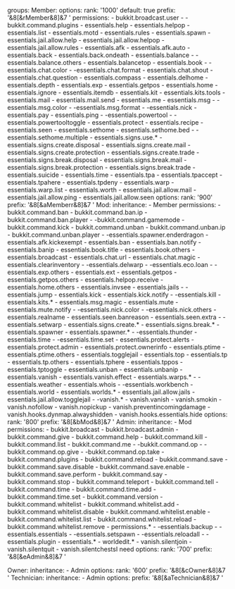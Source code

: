 groups:
  Member:
    options:
      rank: '1000'
      default: true
      prefix: '&8[&rMember&8]&7 '
    permissions:
    - bukkit.broadcast.user
    - -bukkit.command.plugins
    - essentials.help
    - essentials.helpop
    - essentials.list
    - essentials.motd
    - essentials.rules
    - essentials.spawn
    - essentials.jail.allow.help
    - essentials.jail.allow.helpop
    - essentials.jail.allow.rules
    - essentials.afk
    - essentials.afk.auto
    - essentials.back
    - essentials.back.ondeath
    - essentials.balance
    - -essentials.balance.others
    - essentials.balancetop
    - essentials.book
    - -essentials.chat.color
    - -essentials.chat.format
    - essentials.chat.shout
    - essentials.chat.question
    - essentials.compass
    - essentials.delhome
    - essentials.depth
    - essentials.exp
    - essentials.getpos
    - essentials.home
    - essentials.ignore
    - essentials.itemdb
    - essentials.kit
    - essentials.kits.tools
    - essentials.mail
    - essentials.mail.send
    - essentials.me
    - essentials.msg
    - -essentials.msg.color
    - -essentials.msg.format
    - -essentials.nick
    - essentials.pay
    - essentials.ping
    - -essentials.powertool
    - -essentials.powertooltoggle
    - essentials.protect
    - essentials.recipe
    - essentials.seen
    - essentials.sethome
    - essentials.sethome.bed
    - -essentials.sethome.multiple
    - essentials.signs.use.*
    - essentials.signs.create.disposal
    - essentials.signs.create.mail
    - essentials.signs.create.protection
    - essentials.signs.create.trade
    - essentials.signs.break.disposal
    - essentials.signs.break.mail
    - essentials.signs.break.protection
    - essentials.signs.break.trade
    - essentials.suicide
    - essentials.time
    - essentials.tpa
    - essentials.tpaccept
    - essentials.tpahere
    - essentials.tpdeny
    - essentials.warp
    - essentials.warp.list
    - essentials.worth
    - essentials.jail.allow.mail
    - essentials.jail.allow.ping
    - essentials.jail.allow.seen
    options:
      rank: '900'
      prefix: '&8[&aMemberr&8]&7 '
  Mod:
    inheritance:
    - Member
    permissions:
    - bukkit.command.ban
    - bukkit.command.ban.ip
    - bukkit.command.ban.player
    - -bukkit.command.gamemode
    - bukkit.command.kick
    - bukkit.command.unban
    - bukkit.command.unban.ip
    - bukkit.command.unban.player
    - -essentials.spawner.enderdragon
    - essentials.afk.kickexempt
    - essentials.ban
    - essentials.ban.notify
    - essentials.banip
    - essentials.book.title
    - essentials.book.others
    - essentials.broadcast
    - essentials.chat.url
    - essentials.chat.magic
    - essentials.clearinventory
    - -essentials.delwarp
    - -essentials.eco.loan
    - -essentials.exp.others
    - essentials.ext
    - essentials.getpos
    - essentials.getpos.others
    - essentials.helpop.receive
    - essentials.home.others
    - essentials.invsee
    - essentials.jails
    - -essentials.jump
    - essentials.kick
    - essentials.kick.notify
    - -essentials.kill
    - essentials.kits.*
    - essentials.msg.magic
    - essentials.mute
    - essentials.mute.notify
    - -essentials.nick.color
    - -essentials.nick.others
    - essentials.realname
    - essentials.seen.banreason
    - essentials.seen.extra
    - -essentials.setwarp
    - essentials.signs.create.*
    - essentials.signs.break.*
    - essentials.spawner
    - essentials.spawner.*
    - -essentials.thunder
    - essentials.time
    - -essentials.time.set
    - essentials.protect.alerts
    - essentials.protect.admin
    - essentials.protect.ownerinfo
    - essentials.ptime
    - essentials.ptime.others
    - essentials.togglejail
    - essentials.top
    - essentials.tp
    - essentials.tp.others
    - essentials.tphere
    - essentials.tppos
    - essentials.tptoggle
    - essentials.unban
    - essentials.unbanip
    - essentials.vanish
    - essentials.vanish.effect
    - essentials.warps.*
    - -essentials.weather
    - essentials.whois
    - -essentials.workbench
    - essentials.world
    - essentials.worlds.*
    - essentials.jail.allow.jails
    - essentials.jail.allow.togglejail
    - -vanish.*
    - vanish.vanish
    - vanish.smokin
    - vanish.nofollow
    - vanish.nopickup
    - vanish.preventincomingdamage
    - vanish.hooks.dynmap.alwayshidden
    - vanish.hooks.essentials.hide
    options:
      rank: '800'
      prefix: '&8[&bMod&8]&7 '
  Admin:
    inheritance:
    - Mod
    permissions:
    - bukkit.broadcast
    - bukkit.broadcast.admin
    - bukkit.command.give
    - bukkit.command.help
    - bukkit.command.kill
    - bukkit.command.list
    - bukkit.command.me
    - -bukkit.command.op
    - -bukkit.command.op.give
    - -bukkit.command.op.take
    - bukkit.command.plugins
    - bukkit.command.reload
    - bukkit.command.save
    - bukkit.command.save.disable
    - bukkit.command.save.enable
    - bukkit.command.save.perform
    - bukkit.command.say
    - bukkit.command.stop
    - bukkit.command.teleport
    - bukkit.command.tell
    - bukkit.command.time
    - bukkit.command.time.add
    - bukkit.command.time.set
    - bukkit.command.version
    - bukkit.command.whitelist
    - bukkit.command.whitelist.add
    - bukkit.command.whitelist.disable
    - bukkit.command.whitelist.enable
    - bukkit.command.whitelist.list
    - bukkit.command.whitelist.reload
    - bukkit.command.whitelist.remove
    - permissions.*
    - -essentials.backup
    - -essentials.essentials
    - -essentials.setspawn
    - -essentials.reloadall
    - -essentials.plugin
    - essentials.*
    - worldedit.*
    - vanish.silentjoin
    - vanish.silentquit
    - vanish.silentchestsI need 
    options:
      rank: '700'
      prefix: '&8[&eAdmin&8]&7 '
  
  Owner:
    inheritance:
    - Admin
    options:
      rank: '600'
      prefix: '&8[&cOwner&8]&7 '
Technician:
    inheritance:
    - Admin
    options:
      prefix: '&8[&aTechnician&8]&7 '
